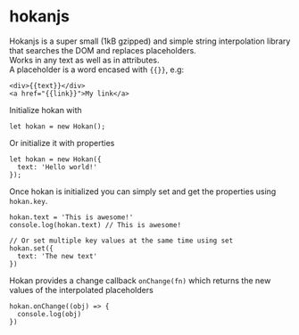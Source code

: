 # hokanjs
Hokanjs is a super small (1kB gzipped) and simple string interpolation library that searches the DOM and replaces placeholders.  
Works in any text as well as in attributes.  
A placeholder is a word encased with `{{}}`, e.g:  
```
<div>{{text}}</div>
<a href="{{link}}">My link</a>
```

Initialize hokan with
```
let hokan = new Hokan();
```
Or initialize it with properties

```
let hokan = new Hokan({
  text: 'Hello world!'
});
```

Once hokan is initialized you can simply set and get the properties using `hokan.key`.
```
hokan.text = 'This is awesome!'
console.log(hokan.text) // This is awesome!

// Or set multiple key values at the same time using set
hokan.set({
  text: 'The new text'
})
```

Hokan provides a change callback `onChange(fn)` which returns the new values of the interpolated placeholders
```
hokan.onChange((obj) => {
  console.log(obj)
})
```
